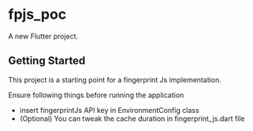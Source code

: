 # fpjs_poc

A new Flutter project.

## Getting Started

This project is a starting point for a fingerprint Js implementation.

Ensure following things before running the application
- insert fingerprintJs API key in EnvironmentConfig class
- (Optional) You can tweak the cache duration in fingerprint_js.dart file
